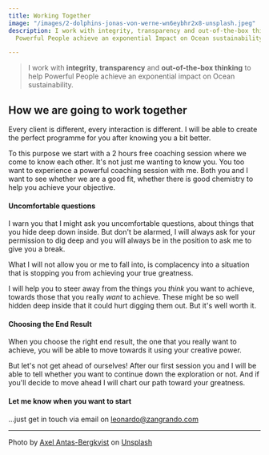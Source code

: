```yaml
---
title: Working Together
image: "/images/2-dolphins-jonas-von-werne-wn6eybhr2x8-unsplash.jpeg"
description: I work with integrity, transparency and out-of-the-box thinking to help
  Powerful People achieve an exponential Impact on Ocean sustainability.

---
```

> I work with **integrity**, **transparency** and **out-of-the-box thinking** to help Powerful People achieve an exponential impact on Ocean sustainability.

## How we are going to work together

Every client is different, every interaction is different. I will be able to create the perfect programme for you after knowing you a bit better.

To this purpose we start with a 2 hours free coaching session where we come to know each other. It's not just me wanting to know you. You too want to experience a powerful coaching session with me. Both you and I want to see whether we are a good fit, whether there is good chemistry to help you achieve your objective.

#### Uncomfortable questions

I warn you that I might ask you uncomfortable questions, about things that you hide deep down inside. But don't be alarmed, I will always ask for your permission to dig deep and you will always be in the position to ask me to give you a break.

What I will not allow you or me to fall into, is complacency into a situation that is stopping you from achieving your true greatness.

I will help you to steer away from the things you _think_ you want to achieve, towards those that you really _want_ to achieve. These might be so well hidden deep inside that it could hurt digging them out. But it's well worth it.

#### Choosing the End Result

When you choose the right end result, the one that you really want to achieve, you will be able to move towards it using your creative power.

But let's not get ahead of ourselves! After our first session you and I will be able to tell whether you want to continue down the exploration or not. And if you'll decide to move ahead I will chart our path toward your greatness.

#### Let me know when you want to start

...just get in touch via email on [leonardo@zangrando.com](mailto:leonardo@zangrando.com)

***

Photo by [Axel Antas-Bergkvist](https://unsplash.com/@aabergkvist?utm_source=unsplash&utm_medium=referral&utm_content=creditCopyText) on [Unsplash](https://unsplash.com/?utm_source=unsplash&utm_medium=referral&utm_content=creditCopyText)
